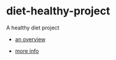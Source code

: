 # diet-healthy-project
A healthy diet project


* [an overview](https://s3-us-west-1.amazonaws.com/diabetes-3a5166389f5d4d5d91d87d55aef67f02/article-636826548253241684.html)

* [more info](https://s3-sa-east-1.amazonaws.com/diet-3788c04ed0ef4aa69fe44c64a2cead3c/page-636815614977710324.html)
